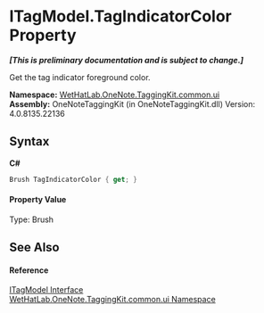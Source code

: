 # ITagModel.TagIndicatorColor Property 
 _**\[This is preliminary documentation and is subject to change.\]**_

Get the tag indicator foreground color.

**Namespace:**&nbsp;<a href="043a9407-ac38-b3ac-7348-a6090af495ad.md">WetHatLab.OneNote.TaggingKit.common.ui</a><br />**Assembly:**&nbsp;OneNoteTaggingKit (in OneNoteTaggingKit.dll) Version: 4.0.8135.22136

## Syntax

**C#**<br />
``` C#
Brush TagIndicatorColor { get; }
```


#### Property Value
Type: Brush

## See Also


#### Reference
<a href="4379db15-a23d-a911-021b-20b55dca9ef2.md">ITagModel Interface</a><br /><a href="043a9407-ac38-b3ac-7348-a6090af495ad.md">WetHatLab.OneNote.TaggingKit.common.ui Namespace</a><br />